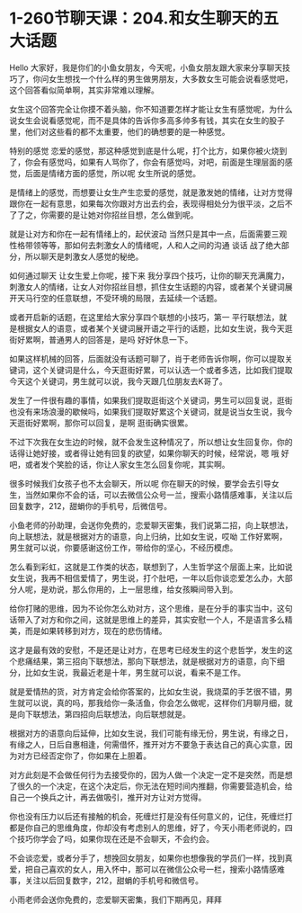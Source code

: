 # 1-260节聊天课：204.和女生聊天的五大话题

Hello 大家好，我是你们的小鱼女朋友，今天呢，小鱼女朋友跟大家来分享聊天技巧了，你问女生想找一个什么样的男生做男朋友，大多数女生可能会说看感觉吧，这个回答看似简单啊，其实非常难以理解。

女生这个回答完全让你摸不着头脑，你不知道要怎样才能让女生有感觉呢，为什么说女生会说看感觉呢，而不是具体的告诉你多高多帅多有钱，其实在女生的股子里，他们对这些看的都不太重要，他们的确想要的是一种感觉。

特别的感觉 恋爱的感觉，那这种感觉到底是什么呢，打个比方，如果你被火烧到了，你会有感觉吗，如果有人骂你了，你会有感觉吗，对吧，前面是生理层面的感觉，后面是情绪方面的感觉，所以呢 女生所说的感觉。

是情绪上的感觉，而想要让女生产生恋爱的感觉，就是激发她的情绪，让对方觉得跟你在一起有意思，如果每次你跟对方出去约会，表现得相处分为很平淡，之后不了了之，你需要的是让她对你招丝目想，怎么做到呢。

就是让对方和你在一起有情绪上的，起伏波动 当然只是其中一点，后面需要三观 性格带领等等，那如何去刺激女人的情绪呢，人和人之间的沟通 谈话 战了绝大部分，所以聊天是刺激女人感觉的秘绝。

如何通过聊天 让女生爱上你呢，接下来 我分享四个技巧，让你的聊天充满魔力，刺激女人的情绪，让女人对你招丝目想，抓住女生话题的内容，或者某个关键词展开天马行空的任意联想，不受环境的局限，去延续一个话题。

或者开启新的话题，在这里给大家分享四个联想的小技巧，第一 平行联想法，就是根据女人的语意，或者某个关键词展开语之平行的话题，比如女生说，我今天逛街好累啊，普通男人的回答是，是吗 好好休息一下。

如果这样机械的回答，后面就没有话题可聊了，肖于老师告诉你啊，你可以提取关键词，这个关键词是什么，今天逛街好累，可以认选一个或者多选，比如我们提取今天这个关键词，男生就可以说，我今天跟几位朋友去K哥了。

发生了一件很有趣的事情，如果我们提取逛街这个关键词，男生可以回复说，逛街也没有来场浪漫的歇候吗，如果我们提取好累这个关键词，就是说当女生说，我今天逛街好累啊，那你可以回复，是啊 逛街确实很累。

不过下次我在女生边的时候，就不会发生这种情况了，所以想让女生回复你，你的话得让她好接，或者得让她有回复的欲望，如果你聊天的时候，经常说，嗯 哦 好吧，或者发个笑脸的话，你让人家女生怎么回复你呢，其实啊。

很多时候我们女孩子也不太会聊天，所以呢 你在聊天的时候，要学会去引导女生，当然如果你不会的话，可以去微信公众号一兰，搜索小路情感难事，关注以后回复数字，212，甜蜎你的手机号，后微信号。

小鱼老师的孙助理，会送你免费的，恋爱聊天密集，我们说第二招，向上联想法，向上联想法，就是根据对方的语意，向上归纳，比如女生说，哎呦 工作好累啊，男生就可以说，你要感谢这份工作，带给你的坚心，不经历模虑。

怎么看到彩虹，这就是工作类的状态，联想到了，人生哲学这个层面上来，比如说女生说，我再不相信爱情了，男生说，打个肚吧，一年以后你谈恋爱怎么办，大部分人呢，是劝说，那么你用的，上一层思维，给女孩瞬间带入到。

给你打赌的思维，因为不论你怎么劝对方，这个思维，是在分手的事实当中，这句话带入了对方和你之间，这就是思维上的差异，其实安慰一个人，不是语言多么精美，而是如果转移到对方，现在的悲伤情绪。

这才是最有效的安慰，不是还是让对方，在思考已经发生的这个悲哲学，发生的这个悲痛结果，第三招向下联想法，那向下联想法，就是根据对方的语意，向下细分，比如女生说，我最近老是十年，男生就可以说，看来不是工作。

就是爱情热的货，对方肯定会给你答案的，比如女生说，我烧菜的手艺很不错，男生就可以说，真的吗，那我给你一条活鱼，你会怎么做呢，这样你们月聊月细，就是向下联想法，第四招向后联想法，向后联想就是。

根据对方的语意向后延伸，比如女生说，我们可能有缘无份，男生说，有缘之日，有缘之人，日后自惠相逢，何需借怀，推开对方不要急于表达自己的真心实意，因为对方已经否定你了，你如果在上胆着。

对方此刻是不会做任何行为去接受你的，因为人做一个决定一定不是突然，而是想了很久的一个决定，在这个决定后，你无法在短时间内推翻，你需要营造机会，给自己一个换兵之计，再去做吸引，推开对方让对方觉得。

你也没有压力以后还有接触的机会，死缠烂打是没有任何意义的，记住，死缠烂打都是你自己的思维角度，你却没有考虑别人的思维，好了，今天小雨老师说的，四个技巧你学会了吗，如果你现在还是不会聊天，不会约会。

不会谈恋爱，或者分手了，想挽回女朋友，如果你也想像我的学员们一样，找到真爱，把自己喜欢的女人，用入怀中，那可以在微信公众号一栏，搜索小路情感难事，关注以后回复数字，212，甜蜎的手机号和微信号。

小雨老师会送你免费的，恋爱聊天密集，我们下期再见，拜拜